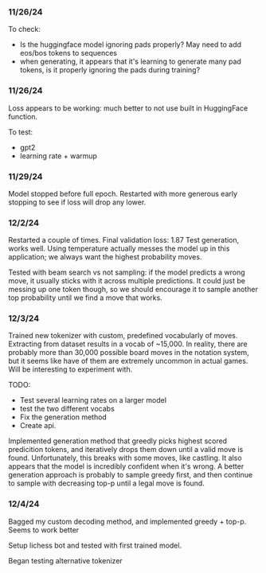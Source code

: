### 11/26/24

To check:
- Is the huggingface model ignoring pads properly? May need to add eos/bos tokens to sequences
- when generating, it appears that it's learning to generate many pad tokens, is it properly ignoring the pads during training?

### 11/26/24

Loss appears to be working: much better to not use built in HuggingFace function.

To test:
- gpt2
- learning rate + warmup

### 11/29/24

Model stopped before full epoch. Restarted with more generous early stopping to see if loss will drop any lower.

### 12/2/24

Restarted a couple of times. Final validation loss: 1.87
Test generation, works well. Using temperature actually messes the model up in this application; we always want the highest probability moves.

Tested with beam search vs not sampling: if the model predicts a wrong move, it usually sticks with it across multiple predictions. It could just be messing up one token though, so we should encourage it to sample another top probability until we find a move that works.

### 12/3/24

Trained new tokenizer with custom, predefined vocabularly of moves. Extracting from dataset results in a vocab of ~15,000. In reality, there are probably more than 30,000 possible board moves in the notation system, but it seems like have of them are extremely uncommon in actual games. Will be interesting to experiment with.

TODO:
- Test several learning rates on a larger model
- test the two different vocabs
- Fix the generation method
- Create api.

Implemented generation method that greedly picks highest scored predicition tokens, and iteratively drops them down until a valid move is found. Unfortunately, this breaks with some moves, like castling. It also appears that the model is incredibly confident when it's wrong. A better generation approach is probably to sample greedy first, and then continue to sample with decreasing top-p until a legal move is found.

### 12/4/24

Bagged my custom decoding method, and implemented greedy + top-p. Seems to work better

Setup lichess bot and tested with first trained model.

Began testing alternative tokenizer